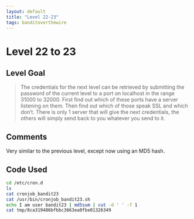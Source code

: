 ```yaml
---
layout: default
title: "Level 22-23"
tags: banditoverthewire
---
```


# Level 22 to 23

## Level Goal
> The credentials for the next level can be retrieved by submitting the password of the current level to a port on localhost in the range 31000 to 32000. First find out which of these ports have a server listening on them. Then find out which of those speak SSL and which don’t. There is only 1 server that will give the next credentials, the others will simply send back to you whatever you send to it.

## Comments
Very similar to the previous level, except now using an MD5 hash.

Code Used
------
```bash
cd /etc/cron.d
ls
cat cronjob_bandit23
cat /usr/bin/cronjob_bandit23.sh
echo I am user bandit23 | md5sum | cut -d ' ' -f 1
cat tmp/8ca319486bfbbc3663ea0fbe81326349
```
